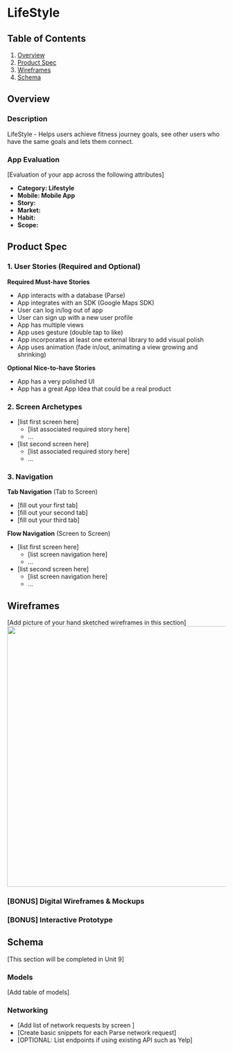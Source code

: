 # LifeStyle

## Table of Contents
1. [Overview](#Overview)
1. [Product Spec](#Product-Spec)
1. [Wireframes](#Wireframes)
2. [Schema](#Schema)

## Overview
### Description
LifeStyle - Helps users achieve fitness journey goals, see other users who have the same goals and lets them connect.


### App Evaluation
[Evaluation of your app across the following attributes]
- **Category: Lifestyle**
- **Mobile: Mobile App**
- **Story:**
- **Market:**
- **Habit:** 
- **Scope:**

## Product Spec

### 1. User Stories (Required and Optional)

**Required Must-have Stories**

* App interacts with a database (Parse)
* App integrates with an SDK (Google Maps SDK)
* User can log in/log out of app
* User can sign up with a new user profile
* App has multiple views
* App uses gesture (double tap to like) 
* App incorporates at least one external library to add visual polish
* App uses animation (fade in/out, animating a view growing and shrinking)




**Optional Nice-to-have Stories**

* App has a very polished UI
* App has a great App Idea that could be a real product


### 2. Screen Archetypes

* [list first screen here]
   * [list associated required story here]
   * ...
* [list second screen here]
   * [list associated required story here]
   * ...

### 3. Navigation

**Tab Navigation** (Tab to Screen)

* [fill out your first tab]
* [fill out your second tab]
* [fill out your third tab]

**Flow Navigation** (Screen to Screen)

* [list first screen here]
   * [list screen navigation here]
   * ...
* [list second screen here]
   * [list screen navigation here]
   * ...

## Wireframes
[Add picture of your hand sketched wireframes in this section]
<img src="YOUR_WIREFRAME_IMAGE_URL" width=600>

### [BONUS] Digital Wireframes & Mockups

### [BONUS] Interactive Prototype

## Schema 
[This section will be completed in Unit 9]
### Models
[Add table of models]
### Networking
- [Add list of network requests by screen ]
- [Create basic snippets for each Parse network request]
- [OPTIONAL: List endpoints if using existing API such as Yelp]
